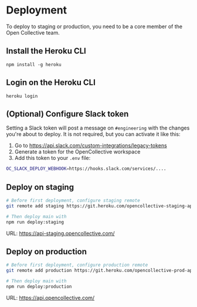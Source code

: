 # Deployment

To deploy to staging or production, you need to be a core member of the Open Collective team.

## Install the Heroku CLI

`npm install -g heroku`

## Login on the Heroku CLI

`heroku login`

## (Optional) Configure Slack token

Setting a Slack token will post a message on `#engineering` with the changes you're
about to deploy. It is not required, but you can activate it like this:

1. Go to https://api.slack.com/custom-integrations/legacy-tokens
2. Generate a token for the OpenCollective workspace
3. Add this token to your `.env` file:

```bash
OC_SLACK_DEPLOY_WEBHOOK=https://hooks.slack.com/services/....
```

## Deploy on staging

```bash
# Before first deployment, configure staging remote
git remote add staging https://git.heroku.com/opencollective-staging-api.git

# Then deploy main with
npm run deploy:staging
```

URL: https://api-staging.opencollective.com/

## Deploy on production

```bash
# Before first deployment, configure production remote
git remote add production https://git.heroku.com/opencollective-prod-api.git

# Then deploy main with
npm run deploy:production
```

URL: https://api.opencollective.com/
